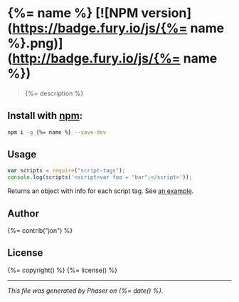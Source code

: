 # {%= name %} [![NPM version](https://badge.fury.io/js/{%= name %}.png)](http://badge.fury.io/js/{%= name %})

> {%= description %}

## Install with [npm](npmjs.org):

```bash
npm i -g {%= name %} --save-dev
```

## Usage

```js
var scripts = require("script-tags");
console.log(scripts('<script>var foo = "bar";</script>'));
```

Returns an object with info for each script tag. See [an example](./test/example.json).

## Author
{%= contrib("jon") %}

## License
{%= copyright() %}
{%= license() %}

***

_This file was generated by Phaser on {%= date() %}._